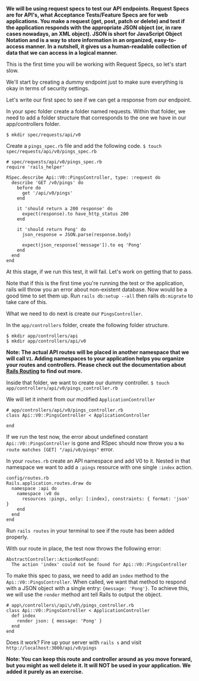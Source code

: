 **We will be using request specs to test our API endpoints. Request Specs are for API's, what Acceptance Tests/Feature Specs are for web applications. You make a request (get, post, patch or delete) and test if the application responds with the appropriate JSON object (or, in rare cases nowadays, an XML object). JSON is short for JavaScript Object Notation and is a way to store information in an organized, easy-to-access manner. In a nutshell, it gives us a human-readable collection of data that we can access in a logical manner.**

This is the first time you will be working with Request Specs, so let's start slow.

We'll start by creating a dummy endpoint just to make sure everything is okay in terms of security settings.

Let's write our first spec to see if we can get a response from our endpoint.

In your spec folder create a folder named requests. Within that folder, we need to add a folder structure that corresponds to the one we have in our app/controllers folder.
```
$ mkdir spec/requests/api/v0
```

Create a `pings_spec.rb` file and add the following code.
`$ touch spec/requests/api/v0/pings_spec.rb`
```
# spec/requests/api/v0/pings_spec.rb
require 'rails_helper'

RSpec.describe Api::V0::PingsController, type: :request do
  describe 'GET /v0/pings' do
    before do
      get '/api/v0/pings'
    end

    it 'should return a 200 response' do
      expect(response).to have_http_status 200
    end
    
    it 'should return Pong' do
      json_response = JSON.parse(response.body)

      expect(json_response['message']).to eq 'Pong'
    end
  end
end
```

At this stage, if we run this test, it will fail. Let's work on getting that to pass.

Note that if this is the first time you're running the test or the application, rails will throw you an error about non-existent database. Now would be a good time to set them up. Run `rails db:setup --all` then rails `db:migrate` to take care of this.

What we need to do next is create our `PingsController`.

In the `app/controllers` folder, create the following folder structure.
```
$ mkdir app/controllers/api
$ mkdir app/controllers/api/v0
```

**Note: The actual API routes will be placed in another namespace that we will call `V1`. Adding namespaces to your application helps you organize your routes and controllers. Please check out the documentation about [Rails Routing](https://guides.rubyonrails.org/routing.html#controller-namespaces-and-routing) to find out more.**

Inside that folder, we want to create our dummy controller.
`$ touch app/controllers/api/v0/pings_controller.rb`

We will let it inherit from our modified `ApplicationController`
```
# app/controllers/api/v0/pings_controller.rb
class Api::V0::PingsController < ApplicationController

end
```

If we run the test now, the error about undefined constant `Api::V0::PingsController` is gone and RSpec should now throw you a `No route matches [GET] "/api/v0/pings"` error.

In your `routes.rb` create an API namespace and add V0 to it. Nested in that namespace we want to add a `:pings` resource with one single `:index` action.
```
config/routes.rb
Rails.application.routes.draw do
  namespace :api do
    namespace :v0 do
      resources :pings, only: [:index], constraints: { format: 'json' }
    end
  end
end
```

Run `rails routes` in your terminal to see if the route has been added properly.

With our route in place, the test now throws the following error:
```
AbstractController::ActionNotFound:
  The action 'index' could not be found for Api::V0::PingsController
```
To make this spec to pass, we need to add an `index` method to the `Api::V0::PingsController`. When called, we want that method to respond with a JSON object with a single entry: `{message: 'Pong'}`. To achieve this, we will use the `render` method ant tell Rails to output the object.
```
# app\/controllers\/api\/v0\/pings_controller.rb
class Api::V0::PingsController < ApplicationController
  def index
    render json: { message: 'Pong' }
  end
end
```

Does it work? Fire up your server with `rails s` and visit `http://localhost:3000/api/v0/pings`

**Note: You can keep this route and controller around as you move forward, but you might as well delete it. It will NOT be used in your application. We added it purely as an exercise.**
